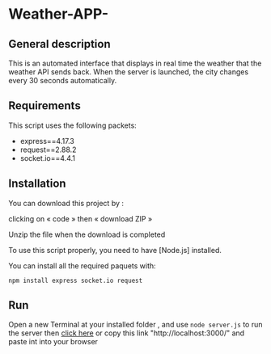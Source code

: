 # Weather-APP-

General description
-------------

This is an automated interface that displays in real time the weather that the weather
API sends back.
When the server is launched, the city changes every 30 seconds automatically.

Requirements
---------

This script uses the following packets:
* express==4.17.3
* request==2.88.2
* socket.io==4.4.1


Installation
------------

You can download this project by :

clicking on « code » then « download ZIP »

Unzip the file when the download is completed



To use this script properly, you need to have [Node.js] installed.


You can install all the required paquets with:

    npm install express socket.io request

Run
---

Open a new Terminal at your installed folder , and use `node server.js` to run the server then [click here](http://localhost:3000/) or  copy this link "http://localhost:3000/" and paste int into your browser
